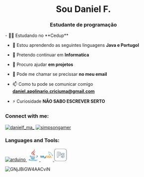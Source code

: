 <h1 align="center">Sou Daniel F.</h1>
<h3 align="center">Estudante de programação</h3>
- 👨‍🎓 Estudando no **Cedup**

- 🌱 Estou aprendendo as seguintes linguagens **Java e Portugol**

- 📖 Pretendo continuar em **Informatica**

- 🤝 Procuro ajudar **em projetos**

- 💬 Pode me chamar se precissar **no meu email**

- 📫 Como tu pode se comunicar comigo **daniel.apolinario.criciuma@gmail.com**

- ⚡ Curiosidade **NÃO SABO ESCREVER SERTO**

<h3 align="left">Connect with me:</h3>
<p align="left">
<a href="https://instagram.com/danielf_ma_" target="blank"><img align="center" src="https://raw.githubusercontent.com/rahuldkjain/github-profile-readme-generator/master/src/images/icons/Social/instagram.svg" alt="danielf_ma_" height="30" width="40" /></a>
<a href="https://www.youtube.com/c/simpsongamer" target="blank"><img align="center" src="https://raw.githubusercontent.com/rahuldkjain/github-profile-readme-generator/master/src/images/icons/Social/youtube.svg" alt="simpsongamer" height="30" width="40" /></a>
</p>

<h3 align="left">Languages and Tools:</h3>
<p align="left"> <a href="https://www.arduino.cc/" target="_blank" rel="noreferrer"> <img src="https://cdn.worldvectorlogo.com/logos/arduino-1.svg" alt="arduino" width="40" height="40"/> </a> <a href="https://www.java.com" target="_blank" rel="noreferrer"> <img src="https://raw.githubusercontent.com/devicons/devicon/master/icons/java/java-original.svg" alt="java" width="40" height="40"/> </a> <a href="https://www.mysql.com/" target="_blank" rel="noreferrer"> <img src="https://raw.githubusercontent.com/devicons/devicon/master/icons/mysql/mysql-original-wordmark.svg" alt="mysql" width="40" height="40"/> </a> <a href="https://www.photoshop.com/en" target="_blank" rel="noreferrer"> <img src="https://raw.githubusercontent.com/devicons/devicon/master/icons/photoshop/photoshop-line.svg" alt="photoshop" width="40" height="40"/> </a> </p>

![GNjJBiGW4AACviN](https://github.com/user-attachments/assets/16084d36-1202-449d-ad6e-2e93150125cf)
